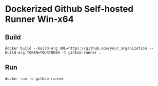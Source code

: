 # Dockerized Github Self-hosted Runner Win-x64

## Build

```
docker build --build-arg URL=https://github.com/your_organization --build-arg TOKEN=YOURTOKEN -t github-runner .
```

## Run

```
docker run -d github-runner
```